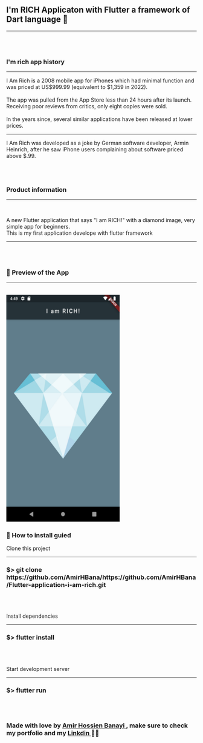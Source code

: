 <h2> I'm <strong> RICH Applicaton </strong> with Flutter a framework of Dart language 💎 </h2>

<hr>

<br><br>
<h3> I'm rich app history </h3>

<hr>

<p> I Am Rich is a 2008 mobile app for iPhones which had minimal function and was priced at US$999.99 (equivalent to $1,359 in 2022).<br><br>
  The app was pulled from the App Store less than 24 hours after its launch. Receiving poor reviews from critics, only eight copies were sold.<br><br>
  In the years since, several similar applications have been released at lower prices.<br>

  <hr>

  I Am Rich was developed as a joke by German software developer, Armin Heinrich, after he saw iPhone users complaining about software priced above $.99.

</p>

<br>
<br>

<h3> Product information </h3>
<hr>
<br>



<p> A new Flutter application that says "I am RICH!" with a diamond image, very simple app for beginners. <br>
    This is my first application develope with flutter framework
</p>

<hr>
<br><br>

<h3> 🚀 Preview of the App </h3>

<hr>
<br>

<img src="https://github.com/AmirHBana/Flutter-application-i-am-rich/blob/main/314195984-7f64b0de-e5a1-40ff-804c-6be30aecf7ac.png" alt="Im rich app" width="300" height="600">

<br>

<h3> 👷 How to install guied </h3>



<p> Clone this project </p>

<hr>

<h3> <strong>  $> git clone https://github.com/AmirHBana/https://github.com/AmirHBana/Flutter-application-i-am-rich.git </strong></h3>

<br><br>

<p> Install dependencies </p>

<hr>

<h3> <strong>  $> flutter install </strong></h3>

<br><br>

<p> Start development server </p>

<hr>

<h3> <strong>  $> flutter run </strong></h3>

<br>

<br>


<h3> <strong> Made with love by <a href="https://github.com/AmirHBana" > Amir Hossien Banayi </a>, make sure to check my portfolio and my <a href="https://www.linkedin.com/in/amirhossien-banayikhalilabad/"> Linkdin </a>  💜🚀 </strong></h3>
